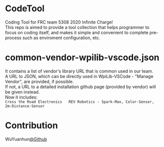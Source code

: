 # CodeTool
 Coding Tool for FRC team 5308 2020 Infinite Charge!  
 This repo is aimed to provide a tool collection that helps programmer to focus on coding itself, and makes it simple and convenient to complete pre-process such as enviroment configuration, etc.  

# common-vendor-wpilib-vscode.json
It contains a list of vendor's library URL that is common used in our team.   
A URL to JSON, which can be directly used in WpiLib-VSCode - "Manage Vendor", are provided, if possible.   
If not, a URL to a detailed installation github page (provided by vendor) will be given instead.  
Now it includes:   
` Cross the Road Electronics  
  REV Robotics - Spark-Max, Color-Sensor, 2m-Distance-Sensor  
`

# Contribution
WuYuanhun[@Github](https://github.com/WuYuanhun)